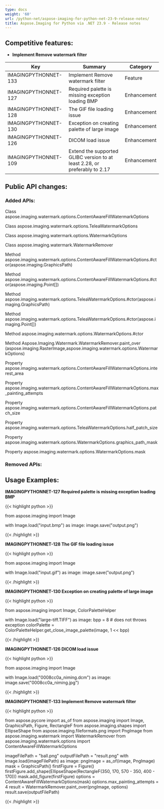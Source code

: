 ```yaml
---
type: docs
weight: '60'
url: /python-net/aspose-imaging-for-python-net-23-9-release-notes/
title: Aspose.Imaging for Python via .NET 23.9 - Release notes
---
```


## Competitive features:

- **Implement Remove watermark filter**

| **Key**         | **Summary**                                                                                                                                                              | **Category** |
|-----------------|--------------------------------------------------------------------------------------------------------------------------------------------------------------------------|--------------|
| IMAGINGPYTHONNET-133 | Implement Remove watermark filter                                                                                                                                   | Feature      |
| IMAGINGPYTHONNET-127 | Required palette is missing exception loading BMP                                                                                                                   | Enhancement  |
| IMAGINGPYTHONNET-128 | The GIF file loading issue                                                                                                                                          | Enhancement  |
| IMAGINGPYTHONNET-130 | Exception on creating palette of large image                                                                                                                        | Enhancement  |
| IMAGINGPYTHONNET-126 | DICOM load issue                                                                                                                                                    | Enhancement  |
| IMAGINGPYTHONNET-109 | Extend the supported GLIBC version to at least 2.28, or preferably to 2.17                                                                                          | Enhancement  |

## Public API changes:

### Added APIs:

Class    aspose.imaging.watermark.options.ContentAwareFillWatermarkOptions

Class    aspose.imaging.watermark.options.TeleaWatermarkOptions

Class    aspose.imaging.watermark.options.WatermarkOptions

Class    aspose.imaging.watermark.WatermarkRemover

Method    aspose.imaging.watermark.options.ContentAwareFillWatermarkOptions.#ctor(aspose.imaging.GraphicsPath)

Method    aspose.imaging.watermark.options.ContentAwareFillWatermarkOptions.#ctor(aspose.imaging.Point[])

Method    aspose.imaging.watermark.options.TeleaWatermarkOptions.#ctor(aspose.imaging.GraphicsPath)

Method    aspose.imaging.watermark.options.TeleaWatermarkOptions.#ctor(aspose.imaging.Point[])

Method    aspose.imaging.watermark.options.WatermarkOptions.#ctor

Method    Aspose.Imaging.Watermark.WatermarkRemover.paint_over
(aspose.imaging.RasterImage,aspose.imaging.watermark.options.WatermarkOptions)

Property    aspose.imaging.watermark.options.ContentAwareFillWatermarkOptions.interest_area

Property    aspose.imaging.watermark.options.ContentAwareFillWatermarkOptions.max_painting_attempts

Property    aspose.imaging.watermark.options.ContentAwareFillWatermarkOptions.patch_size

Property    aspose.imaging.watermark.options.TeleaWatermarkOptions.half_patch_size

Property    aspose.imaging.watermark.options.WatermarkOptions.graphics_path_mask

Property    aspose.imaging.watermark.options.WatermarkOptions.mask


### Removed APIs:



## Usage Examples:

**IMAGINGPYTHONNET-127 Required palette is missing exception loading BMP**

{{< highlight python >}}

from aspose.imaging import Image

with Image.load("input.bmp") as image:
    image.save("output.png")

{{< /highlight >}}

**IMAGINGPYTHONNET-128 The GIF file loading issue**

{{< highlight python >}}

from aspose.imaging import Image

with Image.load("input.gif") as image:
    image.save("output.png")

{{< /highlight >}}

**IMAGINGPYTHONNET-130 Exception on creating palette of large image**

{{< highlight python >}}

from aspose.imaging import Image, ColorPaletteHelper

with Image.load("large-tiff.TIFF") as image:
    bpp = 8
    # does not throws exception
    colorPalette = ColorPaletteHelper.get_close_image_palette(image, 1 << bpp)
	
{{< /highlight >}}

**IMAGINGPYTHONNET-126 DICOM load issue**

{{< highlight python >}}

from aspose.imaging import Image

with Image.load("0008cc0a_niming.dcm") as image:
    image.save("0008cc0a_niming.jpg")

{{< /highlight >}}

**IMAGINGPYTHONNET-133 Implement Remove watermark filter**

{{< highlight python >}}

from aspose.pycore import as_of
from aspose.imaging import Image, GraphicsPath, Figure, RectangleF
from aspose.imaging.shapes import EllipseShape
from aspose.imaging.fileformats.png import PngImage
from aspose.imaging.watermark import WatermarkRemover
from aspose.imaging.watermark.options import ContentAwareFillWatermarkOptions

imageFilePath = "ball.png"
outputFilePath = "result.png"
with Image.load(imageFilePath) as image:
    pngImage = as_of(image, PngImage)
    mask = GraphicsPath()
    firstFigure = Figure()
    firstFigure.add_shape(EllipseShape(RectangleF(350, 170, 570 - 350, 400 - 170)))
    mask.add_figure(firstFigure)
    options = ContentAwareFillWatermarkOptions(mask)
    options.max_painting_attempts = 4
    result = WatermarkRemover.paint_over(pngImage, options)
    result.save(outputFilePath)

{{< /highlight >}}
